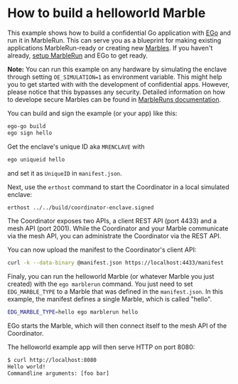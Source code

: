 # How to build a helloworld Marble
This example shows how to build a confidential Go application with [EGo](https://ego.dev) and run it in MarbleRun. This can serve you as a blueprint for making existing applications MarbleRun-ready or creating new [Marbles](https://docs.edgeless.systems/marblerun/#/getting-started/marbles). If you haven't already, [setup MarbleRun](../../BUILD.md#build) and EGo to get ready.

**Note:** You can run this example on any hardware by simulating the enclave through setting `OE_SIMULATION=1` as environment variable. This might help you to get started with with the development of confidential apps. However, please notice that this bypasses any security. Detailed information on how to develope secure Marbles can be found in [MarbleRuns documentation](https://docs.edgeless.systems/marblerun/#/workflows/add-service).

You can build and sign the example (or your app) like this:
```sh
ego-go build
ego sign hello
```

Get the enclave's unique ID aka `MRENCLAVE` with
```sh
ego uniqueid hello
```
and set it as `UniqueID` in `manifest.json`.

Next, use the `erthost` command to start the Coordinator in a local simulated enclave:
```sh
erthost ../../build/coordinator-enclave.signed
```

The Coordinator exposes two APIs, a client REST API (port 4433) and a mesh API (port 2001). While the Coordinator and your Marble communicate via the mesh API, you can administrate the Coordinator via the REST API.

You can now upload the manifest to the Coordinator's client API:
```sh
curl -k --data-binary @manifest.json https://localhost:4433/manifest
```

Finaly, you can run the helloworld Marble (or whatever Marble you just created) with the `ego marblerun` command. You just need to set `EDG_MARBLE_TYPE` to a Marble that was defined in the `manifest.json`. In this example, the manifest defines a single Marble, which is called "hello".
```sh
EDG_MARBLE_TYPE=hello ego marblerun hello
```
EGo starts the Marble, which will then connect itself to the mesh API of the Coordinator.

The helloworld example app will then serve HTTP on port 8080:
```sh
$ curl http://localhost:8080
Hello world!
Commandline arguments: [foo bar]
```
